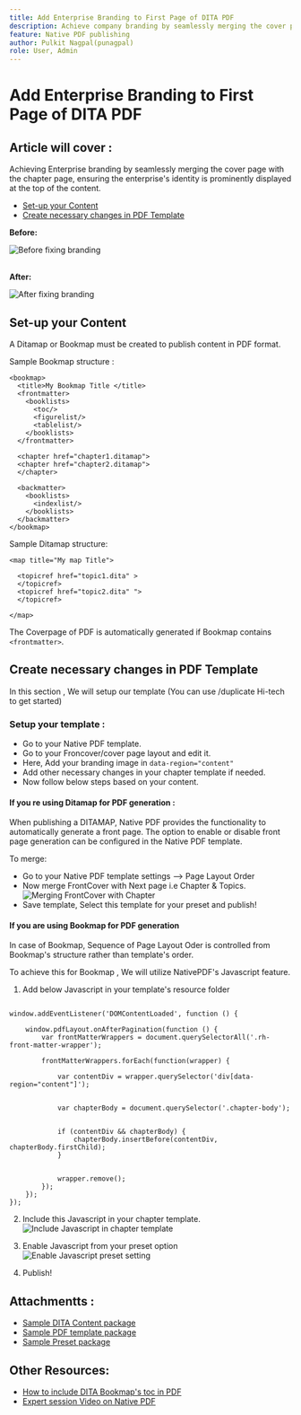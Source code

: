 ```yaml
---
title: Add Enterprise Branding to First Page of DITA PDF
description: Achieve company branding by seamlessly merging the cover page with the chapter page, ensuring the enterprise's identity is prominently displayed at the top of the content.
feature: Native PDF publishing
author: Pulkit Nagpal(punagpal)
role: User, Admin
---
```

# Add Enterprise Branding to First Page of DITA PDF

## Article will cover : 

Achieving Enterprise branding by seamlessly merging the cover page with the chapter page, ensuring the enterprise's identity is prominently displayed at the top of the content.

-   [Set-up your Content](#set-up-your-content)
-   [Create necessary changes in PDF  Template](#create-necessary-changes-in-pdf-template)

**Before:**

![Before fixing branding](../assets/publishing/branding-image1.png)
<br>
<br>

**After:**

![After fixing branding](../assets/publishing/branding-image2.png)

## Set-up your Content

A Ditamap or Bookmap must be created to publish content in PDF format.

Sample Bookmap structure :

```
<bookmap>
  <title>My Bookmap Title </title>
  <frontmatter>
    <booklists>
      <toc/>
      <figurelist/>
      <tablelist/>
    </booklists>
  </frontmatter>

  <chapter href="chapter1.ditamap">
  <chapter href="chapter2.ditamap">
  </chapter>

  <backmatter>
    <booklists>
      <indexlist/>
    </booklists>
  </backmatter>
</bookmap>

```
Sample Ditamap structure:
```
<map title="My map Title">

  <topicref href="topic1.dita" >
  </topicref>
  <topicref href="topic2.dita" ">
  </topicref>
  
</map>
```

The Coverpage of PDF is  automatically generated if Bookmap contains `<frontmatter>`.


## Create necessary changes in PDF Template

In this section , We will setup our template (You can use /duplicate Hi-tech to get started)

### Setup your template :
- Go to your Native PDF template.
- Go to your Froncover/cover page layout and edit it.
- Here, Add your branding image  in `data-region="content"`
- Add other necessary changes in your chapter template if needed.
- Now follow below steps based on your content.


#### If you re using Ditamap for PDF generation :

When publishing a DITAMAP, Native PDF provides the functionality to automatically generate a front page. The option to enable or disable front page generation can be configured in the Native PDF template.

To merge:
- Go to your Native PDF template settings --> Page Layout Order
- Now merge FrontCover with Next page i.e Chapter & Topics.
![Merging FrontCover with Chapter](../assets/publishing/branding-image3.png)
- Save template, Select this template for your preset and publish!


#### If you are using Bookmap for PDF generation 

In case of Bookmap, Sequence of Page Layout Oder is controlled from Bookmap's  structure rather than template's order.

To achieve this for Bookmap , We will utilize NativePDF's Javascript feature.

1.  Add below Javascript in your template's resource folder 

```

window.addEventListener('DOMContentLoaded', function () {

    window.pdfLayout.onAfterPagination(function () {
        var frontMatterWrappers = document.querySelectorAll('.rh-front-matter-wrapper');

        frontMatterWrappers.forEach(function(wrapper) {
         
            var contentDiv = wrapper.querySelector('div[data-region="content"]');

      
            var chapterBody = document.querySelector('.chapter-body');

        
            if (contentDiv && chapterBody) {
                chapterBody.insertBefore(contentDiv, chapterBody.firstChild);
            }

           
            wrapper.remove();
        });
    });
});

```

2.  Include this Javascript in your chapter template.
![Include Javascript in chapter template ](../assets/publishing/branding-image4.png)

3. Enable Javascript from your preset option
![Enable Javascript preset setting](../assets/publishing/branding-image5.png)

4. Publish!

## Attachmentts :

- [Sample DITA Content package](../assets/publishing/Sample-content-package.zip)
- [Sample PDF template package](../assets/publishing/NativePDF_DemoTemplate.zip)
- [Sample Preset package](../assets/publishing/Preset_Package.zip)


## Other Resources:
- [How to include DITA Bookmap's toc in PDF](./how-to-include-bookmap-toc-in-pdf-publishing.md)
- [Expert session Video on Native PDF](../../expert-sessions/native-pdf-publishing-eamples-part1-june2023.md)

